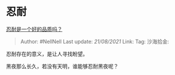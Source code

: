 # 忍耐
[忍耐是一个好的品质吗？](https://www.zhihu.com/question/46710746/answer/1874718406)

> Author: #NellNell
> Last update: *21/08/2021*
> Link:
> Tag:
> 沙海拾金:

忍耐存在的意义，是让人寻找盼望。

黑夜那么长久，若没有天明，谁能够忍耐黑夜呢？
